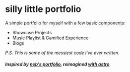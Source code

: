 # silly little portfolio

A simple portfolio for myself with a few basic components:
- Showcase Projects
- Music Playlist & Gamified Experience
- Blogs

*P.S. This is some of the messiest code I've ever written.*
##### Inspired by [neb's portfolio](https://github.com/nebulatgs/portfolio), reimagined [with astro](https://astro.build)
